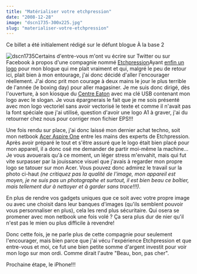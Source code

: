 ```yaml
---
title: "Matérialiser votre etchpression"
date: "2008-12-28"
image: "dscn1735-300x225.jpg"
slug: "materialiser-votre-etchpression"
---
```


Ce billet a été initialement rédigé sur le défunt blogue À la base 2

![dscn1735](images/dscn1735-300x225.jpg "dscn1735")Certains d'entre-vous m'ont vu écrire sur Twitter ou sur Facebook à propos d'une compagnie nommé [Etchpression](https://www.etchpression.com/ "Site web de la compagnie Etchpression")Ayant [enfin un logo](https://alabase2.com/2008/12/05/a-la-recherche-dun-logo-2ieme-partie/ "Lien vers mon billet qui traite de mon nouveau logo") pour mon blogue qui me plait vraiment et qui, malgré le peu de retour ici, plait bien à mon entourage, j'ai donc décidé d'aller l'encourager réellement. J'ai donc prit mon courage à deux mains le jour le plus terrible de l'année (le boxing day) pour aller magasiner. Je me suis donc dirigé, dès l'ouverture, à son kiosque du [Centre Eaton](https://www.centreeatondemontreal.com/en/ "Site web du Centre Eaton") avec ma clé USB contenant mon logo avec le slogan. Je vous épargnerais le fait que je me sois présenté avec mon logo vectoriel sans avoir vectorisé le texte et comme il n'avait pas la font spéciale que j'ai utilisé, question d'avoir une logo A1 à graver, j'ai du retourner chez nous pour corriger mon fichier EPS!!!

Une fois rendu sur place, j'ai donc laissé mon dernier achat techno, soit mon netbook [Acer Aspire One](https://www.acer.com/aspireone/ "Site web du Acer Aspire One") entre les mains des experts de Etchpression. Après avoir préparé le tout et s'être assuré que le logo était bien placé pour mon appareil, il a donc osé me demander de partir moi-même la machine... Je vous avouerais qu'à ce moment, un léger stress m'envahit, mais qui fut vite surpasser par la jouissance visuel que j'avais à regarder mon propre logo se tatouer sur mon Acer. Vous pouvez donc admirez le travail sur la photo ci-haut _(ne critiquez pas la qualité de l'image, mon appareil est moyen, je ne suis pas un photographe et surtout, il est bien beau ce boîtier, mais tellement dur à nettoyer et à garder sans trace!!!)_.

En plus de rendre vos gadgets uniques que ce soit avec votre propre image ou avec une choisit dans leur banques d'images (qu'ils semblent pouvoir vous personnaliser en plus), cela les rend plus sécuritaire. Qui osera se promener avec mon netbook une fois volé ? Ça sera plus dur de nier qu'il n'est pas le mien ou plus difficile à revendre!

Donc cette fois, je ne parle plus de cette compagnie pour seulement l'encourager, mais bien parce que j'ai vécu l'expérience Etchpression et que entre-vous et moi, ce fut une bien petite somme d'argent investit pour voir mon logo sur mon ordi. Comme dirait l'autre "Beau, bon, pas cher".

Prochaine étape, le iPhone!!!
